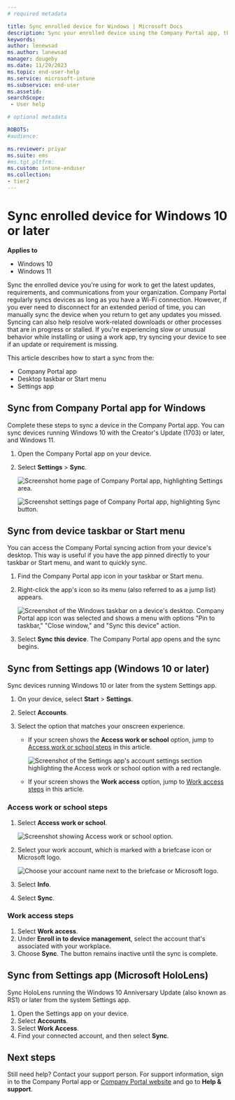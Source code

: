 ```yaml
---
# required metadata

title: Sync enrolled device for Windows | Microsoft Docs
description: Sync your enrolled device using the Company Portal app, the Start menu, the task bar, or the Settings app.
keywords:
author: lenewsad
ms.author: lanewsad
manager: dougeby
ms.date: 11/29/2023
ms.topic: end-user-help
ms.service: microsoft-intune
ms.subservice: end-user
ms.assetid: 
searchScope:
 - User help

# optional metadata

ROBOTS:  
#audience:

ms.reviewer: priyar
ms.suite: ems
#ms.tgt_pltfrm:
ms.custom: intune-enduser
ms.collection:
- tier2
---
```


# Sync enrolled device for Windows 10 or later    

**Applies to**  
- Windows 10  
- Windows 11  

Sync the enrolled device you're using for work to get the latest updates, requirements, and communications from your organization. Company Portal regularly syncs devices as long as you have a Wi-Fi connection. However, if you ever need to disconnect for an extended period of time, you can manually sync the device when you return to get any updates you missed. Syncing can also help resolve work-related downloads or other processes that are in progress or stalled. If you're experiencing slow or unusual behavior while installing or using a work app, try syncing your device to see if an update or requirement is missing.  

This article describes how to start a sync from the:

* Company Portal app
* Desktop taskbar or Start menu
* Settings app  

## Sync from Company Portal app for Windows  
Complete these steps to sync a device in the Company Portal app. You can sync devices running Windows 10 with the Creator's Update (1703) or later, and Windows 11.  

1. Open the Company Portal app on your device.

2. Select **Settings** > **Sync**.

    ![Screenshot home page of Company Portal app, highlighting Settings area.](./media/RS1_homePage_settings_04.png)  
    
    ![Screenshot settings page of Company Portal app, highlighting Sync button.](./media/RS1_settingspage_sync05.png)  

## Sync from device taskbar or Start menu   

You can access the Company Portal syncing action from your device's desktop. This way is useful if you have the app pinned directly to your taskbar or Start menu, and want to quickly sync.  

1. Find the Company Portal app icon in your taskbar or Start menu.  
2. Right-click the app's icon so its menu (also referred to as a jump list) appears.  

    ![Screenshot of the Windows taskbar on a device's desktop. Company Portal app icon was selected and shows a menu with options "Pin to taskbar," "Close window," and "Sync this device" action.](./media/sync-device-from-start-menu-1807.png)  

3. Select **Sync this device**. The Company Portal app opens and the sync begins.  

## Sync from Settings app (Windows 10 or later)   
Sync devices running Windows 10 or later from the system Settings app.  
 
1. On your device, select **Start** > **Settings**.

2. Select **Accounts**.  

3. Select the option that matches your onscreen experience.  

    * If your screen shows the **Access work or school** option, jump to [Access work or school steps](#access-work-or-school-steps) in this article.  

      ![Screenshot of the Settings app's account settings section highlighting the Access work or school option with a red rectangle.](./media/w10-enroll-rs1-connect-to-work-or-school.png)  

    * If your screen shows the **Work access** option, jump to [Work access steps](#work-access-steps) in this article.  

### Access work or school steps  

1. Select **Access work or school**.

    ![Screenshot showing Access work or school option.](./media/w10-enroll-rs1-connect-to-work-or-school.png)  

2. Select your work account, which is marked with a briefcase icon or Microsoft logo. 

     ![Choose your account name next to the briefcase or Microsoft logo.](./media/win10pc-rs1-sync-info-button.png)

3. Select **Info**. 

4. Select **Sync**. 

### Work access steps

1. Select **Work access**.  
2. Under **Enroll in to device management**, select the account that's associated with your workplace.  
3. Choose **Sync**. The button remains inactive until the sync is complete.  

## Sync from Settings app (Microsoft HoloLens)    
Sync HoloLens running the Windows 10 Anniversary Update (also known as RS1) or later from the system Settings app.  

1. Open the Settings app on your device.  
2. Select **Accounts**.  
3. Select **Work Access**.  
4. Find your connected account, and then select **Sync**.  

## Next steps  

Still need help? Contact your support person. For support information, sign in to the Company Portal app or [Company Portal website](https://go.microsoft.com/fwlink/?linkid=2010980) and go to **Help & support**.  
